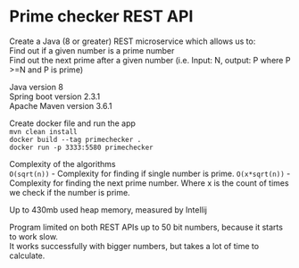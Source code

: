 # Prime checker REST API  
Create a Java (8 or greater) REST microservice which allows us to:  
Find out if a given number is a prime number  
Find out the next prime after a given number (i.e. Input: N, output: P where P >=N and P is prime)  

Java version 8  
Spring boot version 2.3.1  
Apache Maven version 3.6.1  


Create docker file and run the app  
`mvn clean install`  
`docker build --tag primechecker .`  
`docker run -p 3333:5580 primechecker`  

Complexity of the algorithms  
`O(sqrt(n))` - Complexity for finding if single number is prime.
`O(x*sqrt(n))` - Complexity for finding the next prime number. Where x is the count of times we check if the number is prime.

Up to 430mb used heap memory, measured by Intellij  

Program limited on both REST APIs up to 50 bit numbers, because it starts to work slow.  
It works successfully with bigger numbers, but takes a lot of time to calculate.  